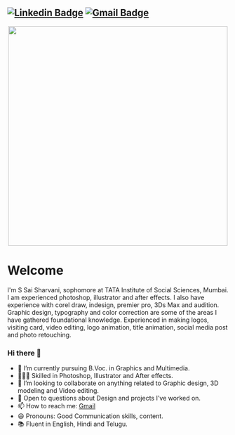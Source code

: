 [![Linkedin Badge](https://img.shields.io/badge/-saisharvani1-blue?style=flat-square&logo=Linkedin&logoColor=white&link=https://www.linkedin.com/in/sharvani-sakuru-sai/)](https://www.linkedin.com/in/sharvani-sakuru-sai/)
[![Gmail Badge](https://img.shields.io/badge/-saisharvani1@gmail.com-c14438?style=flat-square&logo=Gmail&logoColor=white&link=mailto:saisharvani1@gmail.com)](mailto:saisharvani1@gmail.com)
---
<p  align="center"><img height="500" src = "https://github.com/sakurusurya2000/sakurusurya2000/blob/master/mee.gif"></p>

# Welcome
I'm S Sai Sharvani, sophomore at TATA Institute of Social Sciences, Mumbai. I am experienced photoshop, illustrator and after effects. I also have experience with corel draw, indesign, premier pro, 3Ds Max and audition. Graphic design, typography and color correction are some of the areas I have gathered foundational knowledge. Experienced in making logos, visiting card, video editing, logo animation, title animation, social media post and photo retouching.

### Hi there 👋
- 🔭 I’m currently pursuing B.Voc. in Graphics and Multimedia.
- 👨🏼‍💻 Skilled in Photoshop, Illustrator and After effects.
- 👯 I’m looking to collaborate on anything related to Graphic design, 3D modeling and Video editing.
- 💬 Open to questions about Design and projects I've worked on.
- 📫 How to reach me: [Gmail](saisharvani1@gmail.com)
- 😄 Pronouns: Good Communication skills, content.
- 📚 Fluent in English, Hindi and Telugu.


